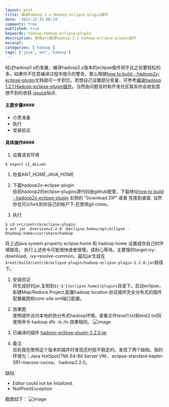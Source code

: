 ```yaml
---
layout: post
title: 编译hadoop 2.x Hadoop-eclipse-plugin插件
date: '2013-12-15 00:19'
comments: true
published: true
keywords: hadoop,hadoop-eclipse-plugin
description: 使用ant编译hadoop 2.x hadoop-eclipse-plugin插件
excerpt: 
categories: ['hadoop']
tags: ['java','ant','hadoop']
---
```


经过hadoop1.x的发展，编译hadoop2.x版本的eclipse插件视乎比之前要轻松的多。如果你不在意编译过程中提示的警告，那么根据[how to build - hadoop2x-eclipse-plugin]文档就可一步到位。若想自己设置部分变量，可参考[编译hadoop 1.2.1 Hadoop-eclipse-plugin插件]。当然由问题及时和开发社区联系你会收到意想不到的收获.[issuce]站点.

#### 主要步骤####
* 介质准备
* 执行
* 安装验证

#### 具体操作####
1. 设置语言环境
<!-- lang:shell-->
```shell
$ export LC_ALL=en
```

1. 检查ANT_HOME,JAVA_HOME

1. 下载hadoop2x-eclipse-plugin</br>
目前hadoop2的eclipse-plugins源代码由github脱管，下载地址[how to build - hadoop2x-eclipse-plugin] 右侧的 "Download ZIP" 或者 克隆到桌面. 当然你也可以fork到你自己的帐户下,在使用git clone。

1. 执行
<!-- lang:shell-->
```shell
$ cd src/contrib/eclipse-plugin
$ ant jar -Dversion=2.2.0 -Declipse.home=/opt/eclipse -Dhadoop.home=/usr/share/hadoop
```
将上述java system property eclipse.home 和 hadoop.home 设置成你自己的环境路径。 执行上述命令可能很快或者很慢。请耐心等待。主要慢的target:ivy-download，ivy-resolve-common。最后jar生成在
`$root/build/contrib/eclipse-plugin/hadoop-eclipse-plugin-2.2.0.jar`路径下。

1. 安装验证</br>
将生成好的jar,复制到`${'$'}{eclipse.home}/plugins`目录下。启动eclipse，新建Map/Reduce Project,配置hadoop location.验证插件完全分布式的插件配置截图和core-site.xml端口配置。

1. 效果图</br>
使用插件访问本地的伪分布式hadoop环境。查看文件texst1.txt和test2.txt同使用命令 hadoop dfs -ls /in 效果相同。
![image](http://zhaomingtai.u.qiniudn.com/hadoop2x-eclipse-plugin-success.jpg)

1. 已编译的插件
[hadoop-eclipse-plugin-2.2.0.jar]

1. 备注</br>
目前我在使用这个版本的插件时发现还时挺不稳定的。发现了两个缺陷。我的环境为：Java HotSpot(TM) 64-Bit Server VM、 eclipse-standard-kepler-SR1-macosx-cocoa、 hadoop2.2.0。

缺陷:

*  Editor could not be initalized.
*  NullPointException

截图如下：
![image](http://zhaomingtai.u.qiniudn.com/hadoop2x-eclipse-plugin-exeception.jpg)





[how to build - hadoop2x-eclipse-plugin]:https://github.com/winghc/hadoop2x-eclipse-plugin
[编译hadoop 1.2.1 Hadoop-eclipse-plugin插件]:http://kangfoo.u.qiniudn.com/article/2013/12/hadoop-eclipse-plugin-1.2.1/
[hadoop-eclipse-plugin-2.2.0.jar]:http://zhaomingtai.u.qiniudn.com/hadoop-eclipse-plugin-2.2.0.jar
[issuce]:https://github.com/winghc/hadoop2x-eclipse-plugin/issues


